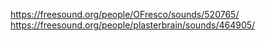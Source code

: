 https://freesound.org/people/OFresco/sounds/520765/
https://freesound.org/people/plasterbrain/sounds/464905/
